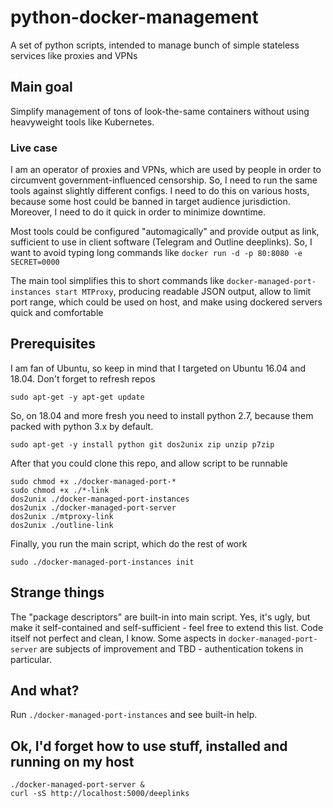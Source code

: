 # python-docker-management
A set of python scripts, intended to manage bunch of simple stateless services like proxies and VPNs

## Main goal
Simplify management of tons of look-the-same containers without using heavyweight tools like Kubernetes.

### Live case
I am an operator of proxies and VPNs, which are used by people in order to circumvent government-influenced censorship. So, I need to run the same tools against 
slightly different configs. I need to do this on various hosts, because some host could be banned in target audience jurisdiction. Moreover, I need to do it quick 
in order to minimize downtime.

Most tools could be configured "automagically" and provide output as link, sufficient to use in client software (Telegram and Outline deeplinks). So, I want to 
avoid typing long commands like
```docker run -d -p 80:8080 -e SECRET=0000```

The main tool simplifies this to short commands like `docker-managed-port-instances start MTProxy`, producing readable JSON output, allow to limit port range, which 
could be used on host, and make using dockered servers quick and comfortable

## Prerequisites
I am fan of Ubuntu, so keep in mind that I targeted on Ubuntu 16.04 and 18.04. Don't forget to refresh repos

```sudo apt-get -y apt-get update```

So, on 18.04 and more fresh you need to install python 2.7, because them packed with python 3.x by default.

```sudo apt-get -y install python git dos2unix zip unzip p7zip```

After that you could clone this repo, and allow script to be runnable

```
sudo chmod +x ./docker-managed-port-*
sudo chmod +x ./*-link
dos2unix ./docker-managed-port-instances
dos2unix ./docker-managed-port-server
dos2unix ./mtproxy-link
dos2unix ./outline-link
```
Finally, you run the main script, which do the rest of work

```sudo ./docker-managed-port-instances init```

## Strange things
The "package descriptors" are built-in into main script. Yes, it's ugly, but make it self-contained and self-sufficient - feel free to extend this list.
Code itself not perfect and clean, I know. 
Some aspects in `docker-managed-port-server` are subjects of improvement and TBD - authentication tokens in particular.

## And what?
Run `./docker-managed-port-instances` and see built-in help.

## Ok, I'd forget how to use stuff, installed and running on my host
```
./docker-managed-port-server &
curl -sS http://localhost:5000/deeplinks
```
